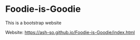 # Foodie-is-Goodie
This is a bootstrap website

Website: https://ash-so.github.io/Foodie-is-Goodie/index.html

